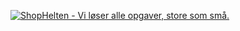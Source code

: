 [![ShopHelten - Vi løser alle opgaver, store som små.](/assets/images/shophelten-logo.png" "ShopHelten Logo")](https://shophelten.dk/)


